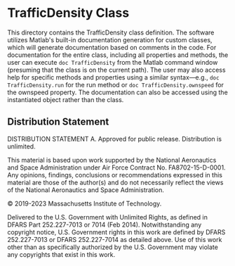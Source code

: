 # TrafficDensity Class

This directory contains the TrafficDensity class definition. The software utilizes Matlab's built-in documentation generation for custom classes, which will generate documentation based on comments in the code. For documentation for the entire class, including all properties and methods, the user can execute `doc TrafficDensity` from the Matlab command window (presuming that the class is on the current path). The user may also access help for specific methods and properties using a similar syntax&mdash;e.g., `doc TrafficDensity.run` for the run method or `doc TrafficDensity.ownspeed` for the ownspeed property. The documentation can also be accessed using the instantiated object rather than the class.

## <a name="diststatement"></a> Distribution Statement
DISTRIBUTION STATEMENT A. Approved for public release. Distribution is unlimited.

This material is based upon work supported by the National Aeronautics and Space Administration under Air Force Contract No. FA8702-15-D-0001. Any opinions, findings, conclusions or recommendations expressed in this material are those of the author(s) and do not necessarily reflect the views of the National Aeronautics and Space Administration.

© 2019-2023 Massachusetts Institute of Technology.

Delivered to the U.S. Government with Unlimited Rights, as defined in DFARS Part 252.227-7013 or 7014 (Feb 2014). Notwithstanding any copyright notice, U.S. Government rights in this work are defined by DFARS 252.227-7013 or DFARS 252.227-7014 as detailed above. Use of this work other than as specifically authorized by the U.S. Government may violate any copyrights that exist in this work.
